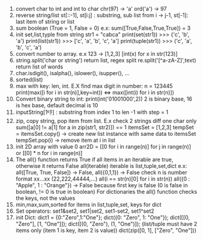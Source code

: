 1. convert char to int and int to char
    chr(97) -> 'a'
    ord('a') -> 97
2. reverse string/list st[::-1], st[i:j] : substring, sub list from i -> j-1, st[-1]: last item of string or list
3. sum boolean (True = 1, False = 0) e.x: sum([True,False,True,True])  = 3
4. init set,list,typle from string
    str1 = "cabca"
    print(set(str1))  >>> {'c', 'b', 'a'}
    print(list(str1))  >>> ['c', 'a', 'b', 'c', 'a']
    print(tuple(str1))  >>> ('c', 'a', 'b', 'c', 'a')
5. convert number to array. e.x 123 -> [1,2,3]
    [int(x) for x in str(123)]
6. string.split('char or string') return list, regex split re.split('[^a-zA-Z]',text) return list of words
7. char.isdigit(), isalpha(), islower(), isupper(), ...
8. sorted(list)
9. max with key: len, int. E.X find max digit in number:
    n = 123445
    print(max([i for i in str(n)],key=int)) <=> max([int(i) for i in str(n)])
10. Convert binary string to int: print(int('01001000',2)) 2 is binary base, 16 is hex base, default decimal is 10
11. inputString[1:-1:] : substring from index 1 to len -1 with step = 1
12. zip, copy string, pop item from list. E.x check 2 strings diff one char only
    sum([a[0] != a[1] for a in zip(str1, str2)]) == 1
    itemsSet = [1,2,3]
    tempSet = itemsSet.copy() -> create new list instance with same data to itemsSet
    tempSet.pop(i) -> remove item at i in list
13. init 2D array  with value 0
    arr2D = [[0 for i in range(n)] for j in range(n)] or [[0] * n for i in range(n)]
14. The all() function returns True if all items in an iterable are true, otherwise it returns False
    all(iterable) iterable is list,tuple,set,dict e.x: all([True, True, False]) -> False, all({0,1,1}) -> False
    check n is number format xx...xx (22,222,44444,...) all(i == str(n)[0] for i in str(n))
    all({0 : "Apple", 1 : "Orange"}) -> False because first key is false (0 is false in boolean, != 0 is true in boolean)
    For dictionaries the all() function checks the keys, not the values
15. min,max,sum,sorted for items in list,tuple,set, keys for dict
16. Set operators: set1&set2, set1|set2, set1-set2, set1^set2
17. init Dict: dict1 = {0:"Zero",1:"One"}; dict({0: "Zero", 1: "One"}); dict([[0, "Zero"], [1, "One"]]); dict([(0, "Zero"), (1, "One")]); (list/tuple must have 2 items only (item 1 is key, item 2 is value))
    dict(zip([0, 1], ["Zero", "One"]))
